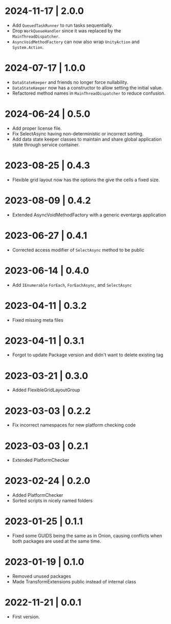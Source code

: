 # 2024-11-17 | 2.0.0
 - Add `QueuedTaskRunner` to run tasks sequentially.
 - Drop `WorkQueueHandler` since it was replaced by the `MainThreadDispatcher`.
 - `AsyncVoidMethodFactory` can now also wrap `UnityAction` and `System.Action`.

# 2024-07-17 | 1.0.0
 - `DataStateKeeper` and friends no longer force nullability.
 - `DataStateKeeper` now has a constructor to allow setting the initial value.
 - Refactored method names in `MainThreadDispatcher` to reduce confusion.

# 2024-06-24 | 0.5.0
 - Add proper license file.
 - Fix SelectAsync having non-deterministic or incorrect sorting.
 - Add data state keeper classes to maintain and share global application state through service container.

 # 2023-08-25 | 0.4.3
 - Flexible grid layout now has the options the give the cells a fixed size.

# 2023-08-09 | 0.4.2
 - Extended AsyncVoidMethodFactory with a generic eventargs application

# 2023-06-27 | 0.4.1
 - Corrected access modifier of `SelectAsync` method to be public

# 2023-06-14 | 0.4.0
 - Add `IEnumerable` `ForEach`, `ForEachAsync`, and `SelectAsync`

 # 2023-04-11 | 0.3.2
 - Fixed missing meta files

# 2023-04-11 | 0.3.1
 - Forgot to update Package version and didn't want to delete existing tag

# 2023-03-21 | 0.3.0
 - Added FlexibleGridLayoutGroup

# 2023-03-03 | 0.2.2
 - Fix incorrect namespaces for new platform checking code

 # 2023-03-03 | 0.2.1
 - Extended PlatformChecker

# 2023-02-24 | 0.2.0
 - Added PlatformChecker
 - Sorted scripts in nicely named folders

# 2023-01-25 | 0.1.1
 - Fixed some GUIDS being the same as in Onion, causing conflicts when both packages are used at the same time.

# 2023-01-19 | 0.1.0
 - Removed unused packages
 - Made TransformExtensions public instead of internal class

# 2022-11-21 | 0.0.1
 - First version.
